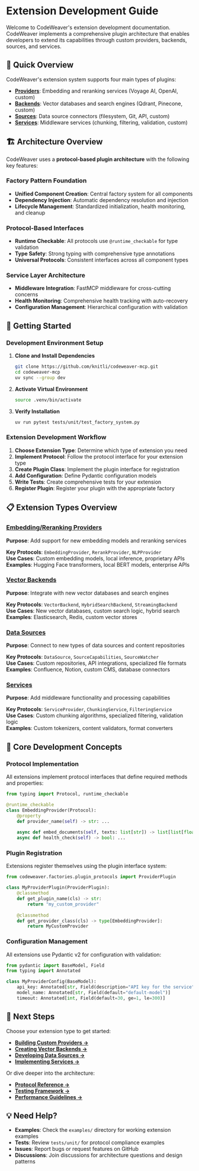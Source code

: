 # Extension Development Guide

Welcome to CodeWeaver's extension development documentation. CodeWeaver implements a comprehensive plugin architecture that enables developers to extend its capabilities through custom providers, backends, sources, and services.

## 🎯 Quick Overview

CodeWeaver's extension system supports four main types of plugins:

- **[Providers](./providers.md)**: Embedding and reranking services (Voyage AI, OpenAI, custom)
- **[Backends](./backends.md)**: Vector databases and search engines (Qdrant, Pinecone, custom)  
- **[Sources](./sources.md)**: Data source connectors (filesystem, Git, API, custom)
- **[Services](./services.md)**: Middleware services (chunking, filtering, validation, custom)

## 🏗️ Architecture Overview

CodeWeaver uses a **protocol-based plugin architecture** with the following key features:

### Factory Pattern Foundation
- **Unified Component Creation**: Central factory system for all components
- **Dependency Injection**: Automatic dependency resolution and injection
- **Lifecycle Management**: Standardized initialization, health monitoring, and cleanup

### Protocol-Based Interfaces
- **Runtime Checkable**: All protocols use `@runtime_checkable` for type validation
- **Type Safety**: Strong typing with comprehensive type annotations
- **Universal Protocols**: Consistent interfaces across all component types

### Service Layer Architecture
- **Middleware Integration**: FastMCP middleware for cross-cutting concerns
- **Health Monitoring**: Comprehensive health tracking with auto-recovery
- **Configuration Management**: Hierarchical configuration with validation

## 🚀 Getting Started

### Development Environment Setup

1. **Clone and Install Dependencies**
   ```bash
   git clone https://github.com/knitli/codeweaver-mcp.git
   cd codeweaver-mcp
   uv sync --group dev
   ```

2. **Activate Virtual Environment**
   ```bash
   source .venv/bin/activate
   ```

3. **Verify Installation**
   ```bash
   uv run pytest tests/unit/test_factory_system.py
   ```

### Extension Development Workflow

1. **Choose Extension Type**: Determine which type of extension you need
2. **Implement Protocol**: Follow the protocol interface for your extension type
3. **Create Plugin Class**: Implement the plugin interface for registration
4. **Add Configuration**: Define Pydantic configuration models
5. **Write Tests**: Create comprehensive tests for your extension
6. **Register Plugin**: Register your plugin with the appropriate factory

## 📋 Extension Types Overview

### [Embedding/Reranking Providers](./providers.md)
**Purpose**: Add support for new embedding models and reranking services

**Key Protocols**: `EmbeddingProvider`, `RerankProvider`, `NLPProvider`  
**Use Cases**: Custom embedding models, local inference, proprietary APIs  
**Examples**: Hugging Face transformers, local BERT models, enterprise APIs

### [Vector Backends](./backends.md)  
**Purpose**: Integrate with new vector databases and search engines

**Key Protocols**: `VectorBackend`, `HybridSearchBackend`, `StreamingBackend`  
**Use Cases**: New vector databases, custom search logic, hybrid search  
**Examples**: Elasticsearch, Redis, custom vector stores

### [Data Sources](./sources.md)
**Purpose**: Connect to new types of data sources and content repositories

**Key Protocols**: `DataSource`, `SourceCapabilities`, `SourceWatcher`  
**Use Cases**: Custom repositories, API integrations, specialized file formats  
**Examples**: Confluence, Notion, custom CMS, database connectors

### [Services](./services.md)
**Purpose**: Add middleware functionality and processing capabilities

**Key Protocols**: `ServiceProvider`, `ChunkingService`, `FilteringService`  
**Use Cases**: Custom chunking algorithms, specialized filtering, validation logic  
**Examples**: Custom tokenizers, content validators, format converters

## 🔧 Core Development Concepts

### Protocol Implementation
All extensions implement protocol interfaces that define required methods and properties:

```python
from typing import Protocol, runtime_checkable

@runtime_checkable
class EmbeddingProvider(Protocol):
    @property
    def provider_name(self) -> str: ...
    
    async def embed_documents(self, texts: list[str]) -> list[list[float]]: ...
    async def health_check(self) -> bool: ...
```

### Plugin Registration
Extensions register themselves using the plugin interface system:

```python
from codeweaver.factories.plugin_protocols import ProviderPlugin

class MyProviderPlugin(ProviderPlugin):
    @classmethod
    def get_plugin_name(cls) -> str:
        return "my_custom_provider"
    
    @classmethod  
    def get_provider_class(cls) -> type[EmbeddingProvider]:
        return MyCustomProvider
```

### Configuration Management
All extensions use Pydantic v2 for configuration with validation:

```python
from pydantic import BaseModel, Field
from typing import Annotated

class MyProviderConfig(BaseModel):
    api_key: Annotated[str, Field(description="API key for the service")]
    model_name: Annotated[str, Field(default="default-model")]
    timeout: Annotated[int, Field(default=30, ge=1, le=300)]
```

## 📖 Next Steps

Choose your extension type to get started:

- **[Building Custom Providers →](./providers.md)**
- **[Creating Vector Backends →](./backends.md)**  
- **[Developing Data Sources →](./sources.md)**
- **[Implementing Services →](./services.md)**

Or dive deeper into the architecture:

- **[Protocol Reference →](../reference/protocols.md)**
- **[Testing Framework →](./testing.md)**
- **[Performance Guidelines →](./performance.md)**

## 💡 Need Help?

- **Examples**: Check the `examples/` directory for working extension examples
- **Tests**: Review `tests/unit/` for protocol compliance examples
- **Issues**: Report bugs or request features on GitHub
- **Discussions**: Join discussions for architecture questions and design patterns